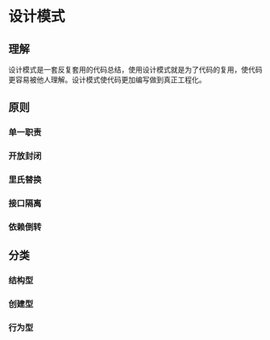 # 设计模式

## 理解

设计模式是一套反复套用的代码总结，使用设计模式就是为了代码的复用，使代码更容易被他人理解。设计模式使代码更加编写做到真正工程化。

## 原则

### 单一职责

### 开放封闭

### 里氏替换

### 接口隔离

### 依赖倒转

## 分类

### 结构型

### 创建型

### 行为型